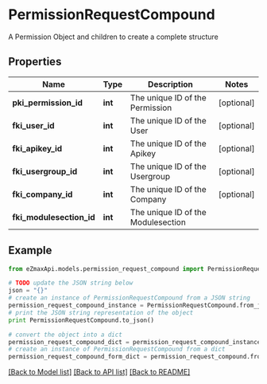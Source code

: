# PermissionRequestCompound

A Permission Object and children to create a complete structure

## Properties
Name | Type | Description | Notes
------------ | ------------- | ------------- | -------------
**pki_permission_id** | **int** | The unique ID of the Permission | [optional] 
**fki_user_id** | **int** | The unique ID of the User | [optional] 
**fki_apikey_id** | **int** | The unique ID of the Apikey | [optional] 
**fki_usergroup_id** | **int** | The unique ID of the Usergroup | [optional] 
**fki_company_id** | **int** | The unique ID of the Company | [optional] 
**fki_modulesection_id** | **int** | The unique ID of the Modulesection | 

## Example

```python
from eZmaxApi.models.permission_request_compound import PermissionRequestCompound

# TODO update the JSON string below
json = "{}"
# create an instance of PermissionRequestCompound from a JSON string
permission_request_compound_instance = PermissionRequestCompound.from_json(json)
# print the JSON string representation of the object
print PermissionRequestCompound.to_json()

# convert the object into a dict
permission_request_compound_dict = permission_request_compound_instance.to_dict()
# create an instance of PermissionRequestCompound from a dict
permission_request_compound_form_dict = permission_request_compound.from_dict(permission_request_compound_dict)
```
[[Back to Model list]](../README.md#documentation-for-models) [[Back to API list]](../README.md#documentation-for-api-endpoints) [[Back to README]](../README.md)


